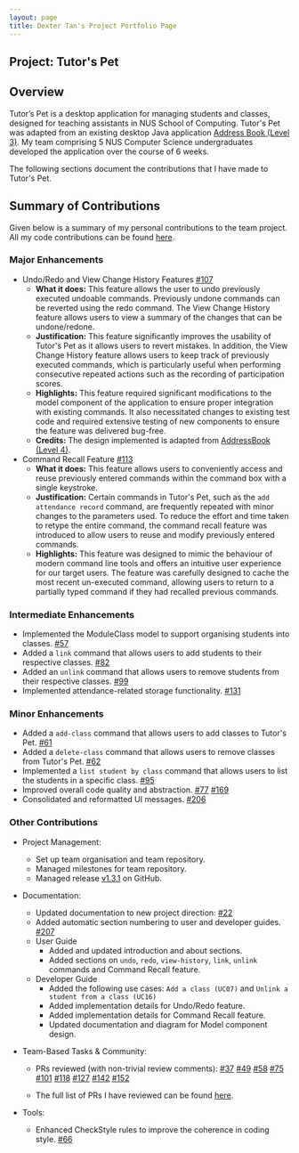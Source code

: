 ```yaml
---
layout: page
title: Dexter Tan's Project Portfolio Page
---
```


## Project: Tutor's Pet

## Overview

Tutor’s Pet is a desktop application for managing students and classes, designed for teaching assistants in NUS School of Computing.
Tutor's Pet was adapted from an existing desktop Java application [Address Book (Level 3)](https://se-education.org/addressbook-level3/).
My team comprising 5 NUS Computer Science undergraduates developed the application over the course of 6 weeks.

The following sections document the contributions that I have made to Tutor's Pet.

## Summary of Contributions

Given below is a summary of my personal contributions to the team project.
All my code contributions can be found [here](https://nus-cs2103-ay2021s1.github.io/tp-dashboard/#breakdown=true&search=dextertanyj).

### Major Enhancements

* Undo/Redo and View Change History Features [#107](https://github.com/AY2021S1-CS2103T-T10-4/tp/pull/107)
  * **What it does:** This feature allows the user to undo previously executed undoable commands. Previously undone commands can be
    reverted using the redo command. The View Change History feature allows users to view a summary of the changes that can be undone/redone.
  * **Justification:** This feature significantly improves the usability of Tutor's Pet as it allows users to revert mistakes.
    In addition, the View Change History feature allows users to keep track of previously executed commands,
    which is particularly useful when performing consecutive repeated actions such as the recording of participation scores.
  * **Highlights:** This feature required significant modifications to the model component of the application to ensure proper integration
    with existing commands. It also necessitated changes to existing test code and required extensive testing of new components to ensure the feature
    was delivered bug-free.
  * **Credits:** The design implemented is adapted from [AddressBook (Level 4)](https://github.com/se-edu/addressbook-level4).
* Command Recall Feature [#113](https://github.com/AY2021S1-CS2103T-T10-4/tp/pull/113)
  * **What it does:** This feature allows users to conveniently access and reuse previously entered commands within the command box with a single keystroke.
  * **Justification:** Certain commands in Tutor's Pet, such as the `add attendance record` command, are frequently repeated with minor changes to the parameters used.
    To reduce the effort and time taken to retype the entire command, the command recall feature was introduced to allow users to reuse and modify previously entered commands.
  * **Highlights:** This feature was designed to mimic the behaviour of modern command line tools and offers an intuitive user experience for our target users.
    The feature was carefully designed to cache the most recent un-executed command, allowing users to return to a partially typed command if they had recalled previous commands.

### Intermediate Enhancements

* Implemented the ModuleClass model to support organising students into classes. [\#57](https://github.com/AY2021S1-CS2103T-T10-4/tp/pull/57)
* Added a `link` command that allows users to add students to their respective classes. [\#82](https://github.com/AY2021S1-CS2103T-T10-4/tp/pull/82)
* Added an `unlink` command that allows users to remove students from their respective classes. [\#99](https://github.com/AY2021S1-CS2103T-T10-4/tp/pull/99)
* Implemented attendance-related storage functionality. [\#131](https://github.com/AY2021S1-CS2103T-T10-4/tp/pull/131)

### Minor Enhancements

* Added a `add-class` command that allows users to add classes to Tutor's Pet. [\#61](https://github.com/AY2021S1-CS2103T-T10-4/tp/pull/61)
* Added a `delete-class` command that allows users to remove classes from Tutor's Pet. [\#62](https://github.com/AY2021S1-CS2103T-T10-4/tp/pull/62)
* Implemented a `list student by class` command that allows users to list the students in a specific class. [\#95](https://github.com/AY2021S1-CS2103T-T10-4/tp/pull/95)
* Improved overall code quality and abstraction. [\#77](https://github.com/AY2021S1-CS2103T-T10-4/tp/pull/77) [\#169](https://github.com/AY2021S1-CS2103T-T10-4/tp/pull/169)
* Consolidated and reformatted UI messages. [\#206](https://github.com/AY2021S1-CS2103T-T10-4/tp/pull/26)

### Other Contributions

* Project Management:
  * Set up team organisation and team repository.
  * Managed milestones for team repository.
  * Managed release [v1.3.1](https://github.com/AY2021S1-CS2103T-T10-4/tp/releases/tag/v1.3.1) on GitHub.

* Documentation:
  * Updated documentation to new project direction: [\#22](https://github.com/AY2021S1-CS2103T-T10-4/tp/pull/22)
  * Added automatic section numbering to user and developer guides. [\#207](https://github.com/AY2021S1-CS2103T-T10-4/tp/pull/207)
  * User Guide
    * Added and updated introduction and about sections.
    * Added sections on `undo`, `redo`, `view-history`, `link`, `unlink` commands and Command Recall feature.
  * Developer Guide
    * Added the following use cases: `Add a class (UC07)` and `Unlink a student from a class (UC16)`
    * Added implementation details for Undo/Redo feature.
    * Added implementation details for Command Recall feature.
    * Updated documentation and diagram for Model component design.

* Team-Based Tasks & Community:
  * PRs reviewed (with non-trivial review comments):
    [\#37](https://github.com/AY2021S1-CS2103T-T10-4/tp/pull/37)
    [\#49](https://github.com/AY2021S1-CS2103T-T10-4/tp/pull/49)
    [\#58](https://github.com/AY2021S1-CS2103T-T10-4/tp/pull/58)
    [\#75](https://github.com/AY2021S1-CS2103T-T10-4/tp/pull/75)
    [\#101](https://github.com/AY2021S1-CS2103T-T10-4/tp/pull/101)
    [\#118](https://github.com/AY2021S1-CS2103T-T10-4/tp/pull/118)
    [\#127](https://github.com/AY2021S1-CS2103T-T10-4/tp/pull/127)
    [\#142](https://github.com/AY2021S1-CS2103T-T10-4/tp/pull/142)
    [\#152](https://github.com/AY2021S1-CS2103T-T10-4/tp/pull/152)

  * The full list of PRs I have reviewed can be found [here](https://github.com/AY2021S1-CS2103T-T10-4/tp/pulls?q=is%3Apr+reviewed-by%3Adextertanyj).

* Tools:
  * Enhanced CheckStyle rules to improve the coherence in coding style. [#66](https://github.com/AY2021S1-CS2103T-T10-4/tp/pull/66)
